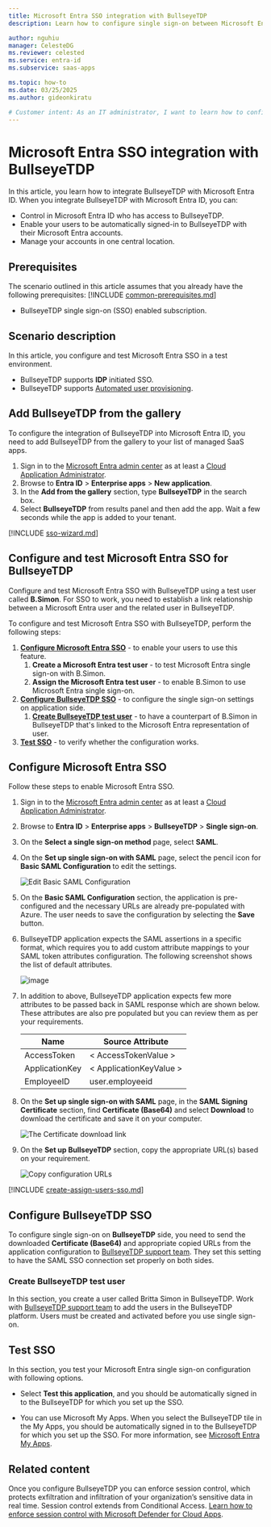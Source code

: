 ```yaml
---
title: Microsoft Entra SSO integration with BullseyeTDP
description: Learn how to configure single sign-on between Microsoft Entra ID and BullseyeTDP.

author: nguhiu
manager: CelesteDG
ms.reviewer: celested
ms.service: entra-id
ms.subservice: saas-apps

ms.topic: how-to
ms.date: 03/25/2025
ms.author: gideonkiratu

# Customer intent: As an IT administrator, I want to learn how to configure single sign-on between Microsoft Entra ID and BullseyeTDP so that I can control who has access to BullseyeTDP, enable automatic sign-in with Microsoft Entra accounts, and manage my accounts in one central location.
---
```


# Microsoft Entra SSO integration with BullseyeTDP

In this article,  you learn how to integrate BullseyeTDP with Microsoft Entra ID. When you integrate BullseyeTDP with Microsoft Entra ID, you can:

* Control in Microsoft Entra ID who has access to BullseyeTDP.
* Enable your users to be automatically signed-in to BullseyeTDP with their Microsoft Entra accounts.
* Manage your accounts in one central location.

## Prerequisites

The scenario outlined in this article assumes that you already have the following prerequisites:
[!INCLUDE [common-prerequisites.md](~/identity/saas-apps/includes/common-prerequisites.md)]
* BullseyeTDP single sign-on (SSO) enabled subscription.

## Scenario description

In this article,  you configure and test Microsoft Entra SSO in a test environment.

* BullseyeTDP supports **IDP** initiated SSO.
* BullseyeTDP supports [Automated user provisioning](bullseyetdp-provisioning-tutorial.md).

## Add BullseyeTDP from the gallery

To configure the integration of BullseyeTDP into Microsoft Entra ID, you need to add BullseyeTDP from the gallery to your list of managed SaaS apps.

1. Sign in to the [Microsoft Entra admin center](https://entra.microsoft.com) as at least a [Cloud Application Administrator](~/identity/role-based-access-control/permissions-reference.md#cloud-application-administrator).
1. Browse to **Entra ID** > **Enterprise apps** > **New application**.
1. In the **Add from the gallery** section, type **BullseyeTDP** in the search box.
1. Select **BullseyeTDP** from results panel and then add the app. Wait a few seconds while the app is added to your tenant.

 [!INCLUDE [sso-wizard.md](~/identity/saas-apps/includes/sso-wizard.md)]

<a name='configure-and-test-azure-ad-sso-for-bullseyetdp'></a>

## Configure and test Microsoft Entra SSO for BullseyeTDP

Configure and test Microsoft Entra SSO with BullseyeTDP using a test user called **B.Simon**. For SSO to work, you need to establish a link relationship between a Microsoft Entra user and the related user in BullseyeTDP.

To configure and test Microsoft Entra SSO with BullseyeTDP, perform the following steps:

1. **[Configure Microsoft Entra SSO](#configure-azure-ad-sso)** - to enable your users to use this feature.
   1. **Create a Microsoft Entra test user** - to test Microsoft Entra single sign-on with B.Simon.
   1. **Assign the Microsoft Entra test user** - to enable B.Simon to use Microsoft Entra single sign-on.
1. **[Configure BullseyeTDP SSO](#configure-bullseyetdp-sso)** - to configure the single sign-on settings on application side.
   1. **[Create BullseyeTDP test user](#create-bullseyetdp-test-user)** - to have a counterpart of B.Simon in BullseyeTDP that's linked to the Microsoft Entra representation of user.
1. **[Test SSO](#test-sso)** - to verify whether the configuration works.

<a name='configure-azure-ad-sso'></a>

## Configure Microsoft Entra SSO

Follow these steps to enable Microsoft Entra SSO.

1. Sign in to the [Microsoft Entra admin center](https://entra.microsoft.com) as at least a [Cloud Application Administrator](~/identity/role-based-access-control/permissions-reference.md#cloud-application-administrator).
1. Browse to **Entra ID** > **Enterprise apps** > **BullseyeTDP** > **Single sign-on**.
1. On the **Select a single sign-on method** page, select **SAML**.
1. On the **Set up single sign-on with SAML** page, select the pencil icon for **Basic SAML Configuration** to edit the settings.

   ![Edit Basic SAML Configuration](common/edit-urls.png)

1. On the **Basic SAML Configuration** section, the application is pre-configured and the necessary URLs are already pre-populated with Azure. The user needs to save the configuration by selecting the **Save** button.

1. BullseyeTDP application expects the SAML assertions in a specific format, which requires you to add custom attribute mappings to your SAML token attributes configuration. The following screenshot shows the list of default attributes.

	![image](common/default-attributes.png)

1. In addition to above, BullseyeTDP application expects few more attributes to be passed back in SAML response which are shown below. These attributes are also pre populated but you can review them as per your requirements.
	
	| Name | Source Attribute|
	| ---- | --------------- |
	| AccessToken | < AccessTokenValue > |
	| ApplicationKey | < ApplicationKeyValue >|
	| EmployeeID | user.employeeid |

1. On the **Set up single sign-on with SAML** page, in the **SAML Signing Certificate** section,  find **Certificate (Base64)** and select **Download** to download the certificate and save it on your computer.

	![The Certificate download link](common/certificatebase64.png)

1. On the **Set up BullseyeTDP** section, copy the appropriate URL(s) based on your requirement.

	![Copy configuration URLs](common/copy-configuration-urls.png)

<a name='create-an-azure-ad-test-user'></a>

[!INCLUDE [create-assign-users-sso.md](~/identity/saas-apps/includes/create-assign-users-sso.md)]

## Configure BullseyeTDP SSO

To configure single sign-on on **BullseyeTDP** side, you need to send the downloaded **Certificate (Base64)** and appropriate copied URLs from the application configuration to [BullseyeTDP support team](mailto:hello@bullseyetdp.com). They set this setting to have the SAML SSO connection set properly on both sides.

### Create BullseyeTDP test user

In this section, you create a user called Britta Simon in BullseyeTDP. Work with [BullseyeTDP support team](mailto:hello@bullseyetdp.com) to add the users in the BullseyeTDP platform. Users must be created and activated before you use single sign-on.

## Test SSO 

In this section, you test your Microsoft Entra single sign-on configuration with following options.

* Select **Test this application**, and you should be automatically signed in to the BullseyeTDP for which you set up the SSO.

* You can use Microsoft My Apps. When you select the BullseyeTDP tile in the My Apps, you should be automatically signed in to the BullseyeTDP for which you set up the SSO. For more information, see [Microsoft Entra My Apps](/azure/active-directory/manage-apps/end-user-experiences#azure-ad-my-apps).

## Related content

Once you configure BullseyeTDP you can enforce session control, which protects exfiltration and infiltration of your organization’s sensitive data in real time. Session control extends from Conditional Access. [Learn how to enforce session control with Microsoft Defender for Cloud Apps](/cloud-app-security/proxy-deployment-aad).
